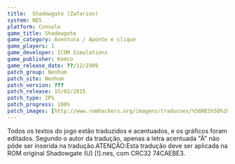 ```yaml
---
title:  Shadowgate (Zafarion)
system: NES
platform: Console
game_title: Shadowgate
game_category: Aventura / Aponte e clique
game_players: 1
game_developer: ICOM Simulations
game_publisher: Kemco
game_release_date: ??/12/1989
patch_group: Nenhum
patch_site: Nenhum
patch_version: ???
patch_release: 15/02/2015
patch_type: IPS
patch_progress: 100%
patch_images: [http://www.romhackers.org/imagens/traducoes/%5BNES%5D%20Shadowgate%20-%20Zafarion%20-%201.png,http://www.romhackers.org/imagens/traducoes/%5BNES%5D%20Shadowgate%20-%20Zafarion%20-%202.png,http://www.romhackers.org/imagens/traducoes/%5BNES%5D%20Shadowgate%20-%20Zafarion%20-%203.png]
---
```

Todos os textos do jogo estão traduzidos e acentuados, e os gráficos foram editados. Segundo o autor da tradução, apenas a letra acentuada "Â" não pôde ser inserida na tradução.ATENÇÃO:Esta tradução deve ser aplicada na ROM original Shadowgate (U) [!].nes, com CRC32 74CAEBE3.